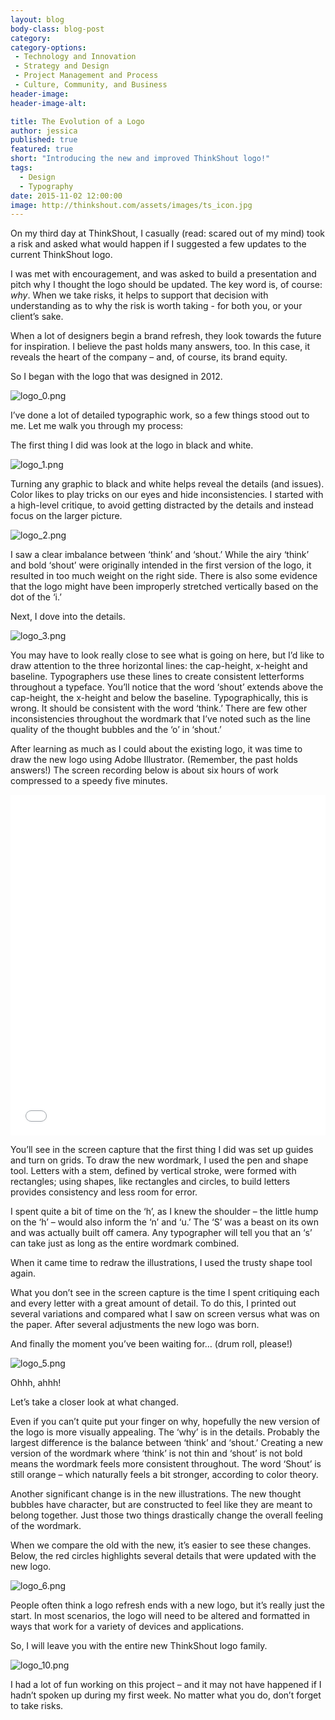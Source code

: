 ```yaml
---
layout: blog
body-class: blog-post
category:
category-options:
 - Technology and Innovation
 - Strategy and Design
 - Project Management and Process
 - Culture, Community, and Business
header-image:
header-image-alt:

title: The Evolution of a Logo
author: jessica
published: true
featured: true
short: "Introducing the new and improved ThinkShout logo!"
tags:
  - Design
  - Typography
date: 2015-11-02 12:00:00
image: http://thinkshout.com/assets/images/ts_icon.jpg
---
```


On my third day at ThinkShout, I casually (read: scared out of my mind) took a risk and asked what would happen if I suggested a few updates to the current ThinkShout logo.

I was met with encouragement, and was asked to build a presentation and pitch why I thought the logo should be updated. The key word is, of course: *why*. When we take risks, it helps to support that decision with understanding as to why the risk is worth taking - for both you, or your client’s sake.

When a lot of designers begin a brand refresh, they look towards the future for inspiration. I believe the past holds many answers, too. In this case, it reveals the heart of the company – and, of course, its brand equity.

So I began with the logo that was designed in 2012.

![logo_0.png](/assets/images/blog/logo_0.png)

I’ve done a lot of detailed typographic work, so a few things stood out to me. Let me walk you through my process:

The first thing I did was look at the logo in black and white.

![logo_1.png](/assets/images/blog/logo_1.png)

Turning any graphic to black and white helps reveal the details (and issues). Color likes to play tricks on our eyes and hide inconsistencies. I started with a high-level critique, to avoid getting distracted by the details and instead focus on the larger picture.

![logo_2.png](/assets/images/blog/logo_2.png)

I saw a clear imbalance between ‘think’ and ‘shout.’ While the airy ‘think’ and bold ‘shout’ were originally intended in the first version of the logo, it resulted in too much weight on the right side. There is also some evidence that the logo might have been improperly stretched vertically based on the dot of the ‘i.’

Next, I dove into the details.

![logo_3.png](/assets/images/blog/logo_3.png)

You may have to look really close to see what is going on here, but I’d like to draw attention to the three horizontal lines: the cap-height, x-height and baseline. Typographers use these lines to create consistent letterforms throughout a typeface. You’ll notice that the word ‘shout’ extends above the cap-height, the x-height and below the baseline. Typographically, this is wrong. It should be consistent with the word ‘think.’ There are few other inconsistencies throughout the wordmark that I’ve noted such as the line quality of the thought bubbles and the ‘o’ in ‘shout.’

After learning as much as I could about the existing logo, it was time to draw the new logo using Adobe Illustrator. (Remember, the past holds answers!) The screen recording below is about six hours of work compressed to a speedy five minutes.

<iframe width="100%" height="545" src="//www.youtube.com/embed/tpYF-kxnSLM" frameborder="0" allowfullscreen></iframe>
<p>

You’ll see in the screen capture that the first thing I did was set up guides and turn on grids. To draw the new wordmark, I used the pen and shape tool. Letters with a stem, defined by vertical stroke, were formed with rectangles; using shapes, like rectangles and circles, to build letters provides consistency and less room for error.  

I spent quite a bit of time on the ‘h’, as I knew the shoulder – the little hump on the ‘h’ – would also inform the ‘n’ and ‘u.’ The ‘S’ was a beast on its own and was actually built off camera. Any typographer will tell you that an ‘s’ can take just as long as the entire wordmark combined.

When it came time to redraw the illustrations, I used the trusty shape tool again.

What you don’t see in the screen capture is the time I spent critiquing each and every letter with a great amount of detail. To do this, I printed out several variations and compared what I saw on screen versus what was on the paper. After several adjustments the new logo was born.

And finally the moment you’ve been waiting for… (drum roll, please!)

![logo_5.png](/assets/images/blog/logo_5.png)

Ohhh, ahhh!

Let’s take a closer look at what changed.

Even if you can’t quite put your finger on why, hopefully the new version of the logo is more visually appealing. The ‘why’ is in the details. Probably the largest difference is the balance between ‘think’ and ‘shout.’ Creating a new version of the wordmark where ‘think’ is not thin and ‘shout’ is not bold means the wordmark feels more consistent throughout. The word ‘Shout’ is still orange – which naturally feels a bit stronger, according to color theory.

Another significant change is in the new illustrations. The new thought bubbles have character, but are constructed to feel like they are meant to belong together. Just those two things drastically change the overall feeling of the wordmark.

When we compare the old with the new, it’s easier to see these changes. Below, the red circles highlights several details that were updated with the new logo.

![logo_6.png](/assets/images/blog/logo_6.png)

People often think a logo refresh ends with a new logo, but it’s really just the start. In most scenarios, the logo will need to be altered and formatted in ways that work for a variety of devices and applications.

So, I will leave you with the entire new ThinkShout logo family.

![logo_10.png](/assets/images/blog/logo_10.png)

I had a lot of fun working on this project – and it may not have happened if I hadn’t spoken up during my first week. No matter what you do, don’t forget to take risks.
